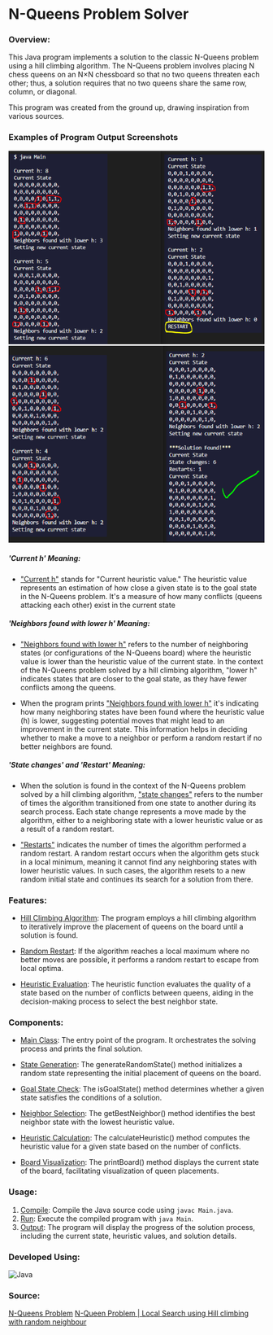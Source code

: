 # N-Queens Problem Solver

### Overview:

This Java program implements a solution to the classic N-Queens problem using a hill climbing algorithm. The N-Queens problem involves placing N chess queens on an N×N chessboard so that no two queens threaten each other; thus, a solution requires that no two queens share the same row, column, or diagonal.

This program was created from the ground up, drawing inspiration from various sources.

### Examples of Program Output Screenshots

![Examples Of Program](/imgs/img_1a.PNG)
![Examples Of Program](/imgs/img_1b.PNG)

##### 'Current h' Meaning:

- <u>"Current h"</u> stands for "Current heuristic value." The heuristic value represents an estimation of how close a given state is to the goal state in the N-Queens problem. It's a measure of how many conflicts (queens attacking each other) exist in the current state

##### 'Neighbors found with lower h' Meaning:

- <u>"Neighbors found with lower h"</u> refers to the number of neighboring states (or configurations of the N-Queens board) where the heuristic value is lower than the heuristic value of the current state. In the context of the N-Queens problem solved by a hill climbing algorithm, "lower h" indicates states that are closer to the goal state, as they have fewer conflicts among the queens.

- When the program prints <u>"Neighbors found with lower h"</u> it's indicating how many neighboring states have been found where the heuristic value (h) is lower, suggesting potential moves that might lead to an improvement in the current state. This information helps in deciding whether to make a move to a neighbor or perform a random restart if no better neighbors are found.

##### 'State changes' and 'Restart' Meaning:

- When the solution is found in the context of the N-Queens problem solved by a hill climbing algorithm, <u>"state changes"</u> refers to the number of times the algorithm transitioned from one state to another during its search process. Each state change represents a move made by the algorithm, either to a neighboring state with a lower heuristic value or as a result of a random restart.

- <u>"Restarts"</u> indicates the number of times the algorithm performed a random restart. A random restart occurs when the algorithm gets stuck in a local minimum, meaning it cannot find any neighboring states with lower heuristic values. In such cases, the algorithm resets to a new random initial state and continues its search for a solution from there.

### Features:

- <u>Hill Climbing Algorithm</u>: The program employs a hill climbing algorithm to iteratively improve the placement of queens on the board until a solution is found.

- <u>Random Restart</u>: If the algorithm reaches a local maximum where no better moves are possible, it performs a random restart to escape from local optima.

- <u>Heuristic Evaluation</u>: The heuristic function evaluates the quality of a state based on the number of conflicts between queens, aiding in the decision-making process to select the best neighbor state.

### Components:

- <u>Main Class</u>: The entry point of the program. It orchestrates the solving process and prints the final solution.

- <u>State Generation</u>: The generateRandomState() method initializes a random state representing the initial placement of queens on the board.

- <u>Goal State Check</u>: The isGoalState() method determines whether a given state satisfies the conditions of a solution.

- <u>Neighbor Selection</u>: The getBestNeighbor() method identifies the best neighbor state with the lowest heuristic value.

- <u>Heuristic Calculation</u>: The calculateHeuristic() method computes the heuristic value for a given state based on the number of conflicts.

- <u>Board Visualization</u>: The printBoard() method displays the current state of the board, facilitating visualization of queen placements.

### Usage:

1. <u>Compile</u>: Compile the Java source code using `javac Main.java`.
2. <u>Run</u>: Execute the compiled program with `java Main`.
3. <u>Output</u>: The program will display the progress of the solution process, including the current state, heuristic values, and solution details.

### Developed Using:

![Java](https://img.shields.io/badge/Java-007396?style=for-the-badge&logo=java&logoColor=white)

### Source:

[N-Queens Problem](https://rosettacode.org/wiki/N-queens_problem#Java)
[N-Queen Problem | Local Search using Hill climbing with random neighbour](https://www.geeksforgeeks.org/n-queen-problem-local-search-using-hill-climbing-with-random-neighbour/#)
